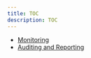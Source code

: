 ```yaml
---
title: TOC
description: TOC
---
```

         
- [Monitoring](01-monitoring.md)
- [Auditing and Reporting](02-auditing-and-reporting.md)
